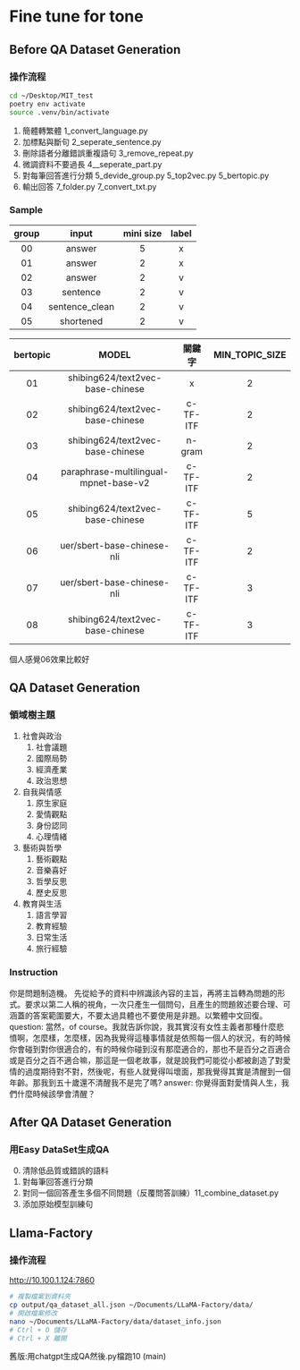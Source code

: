 # Fine tune for tone
## Before QA Dataset Generation
### 操作流程

```bash
cd ~/Desktop/MIT_test
poetry env activate
source .venv/bin/activate
```

1. 簡體轉繁體 1_convert_language.py
2. 加標點與斷句 2_seperate_sentence.py
3. 刪除語者分離錯誤重複語句 3_remove_repeat.py
4. 微調資料不要過長 4__seperate_part.py
5. 對每筆回答進行分類 5_devide_group.py 5_top2vec.py 5_bertopic.py
6. 輸出回答 7_folder.py 7_convert_txt.py

### Sample

| group | input | mini size | label |
|:---:|:---:|:---:|:---:|
| 00 | answer | 5 | x |
| 01 | answer | 2 | x |
| 02 | answer | 2 | v |
| 03 | sentence | 2 | v |
| 04 | sentence_clean | 2 | v |
| 05 | shortened | 2 | v |

| bertopic | MODEL | 關鍵字 | MIN_TOPIC_SIZE |
|:---:|:---:|:---:|:---:|
| 01 | shibing624/text2vec-base-chinese | x | 2 |
| 02 | shibing624/text2vec-base-chinese | c-TF-ITF | 2 |
| 03 | shibing624/text2vec-base-chinese | n-gram | 2 |
| 04 | paraphrase-multilingual-mpnet-base-v2 | c-TF-ITF | 2 |
| 05 | shibing624/text2vec-base-chinese | c-TF-ITF | 5 |
| 06 | uer/sbert-base-chinese-nli | c-TF-ITF | 2 |
| 07 | uer/sbert-base-chinese-nli | c-TF-ITF | 3 |
| 08 | shibing624/text2vec-base-chinese | c-TF-ITF | 3 |

個人感覺06效果比較好

## QA Dataset Generation
### 領域樹主題

1. 社會與政治
    1. 社會議題
    2. 國際局勢
    3. 經濟產業
    4. 政治思想
2. 自我與情感
    1. 原生家庭
    2. 愛情觀點
    3. 身份認同
    4. 心理情緒
3. 藝術與哲學
    1. 藝術觀點
    2. 音樂喜好
    3. 哲學反思
    4. 歷史反思
4. 教育與生活
    1. 語言學習
    2. 教育經驗
    3. 日常生活
    4. 旅行經驗

### Instruction

你是問題制造機。
先從給予的資料中辨識該內容的主旨，再將主旨轉為問題的形式。要求以第二人稱的視角，一次只產生一個問句，且產生的問題敘述要合理、可涵蓋的答案範圍要大，不要太過具體也不要使用是非題。以繁體中文回復。
question: 當然，of course。我就告訴你說，我其實沒有女性主義者那種什麼悲憤啊，怎麼樣，怎麼樣，因為我覺得這種事情就是依照每一個人的狀況，有的時候你會碰到對你很適合的，有的時候你碰到沒有那麼適合的，那也不是百分之百適合或是百分之百不適合嘛，那這是一個老故事，就是說我們可能從小都被創造了對愛情的過度期待對不對，然後呢，有些人就覺得叫壞面，那我覺得其實是清醒到一個年齡。那我到五十歲還不清醒我不是完了嗎?
answer: 你覺得面對愛情與人生，我們什麼時候該學會清醒？

## After QA Dataset Generation
### 用Easy DataSet生成QA

0. 清除低品質或錯誤的語料
0. 對每筆回答進行分類
1. 對同一個回答產生多個不同問題（反覆問答訓練）11_combine_dataset.py
2. 添加原始模型訓練句

## Llama-Factory
### 操作流程

http://10.100.1.124:7860

```bash
# 複製檔案到資料夾
cp output/qa_dataset_all.json ~/Documents/LLaMA-Factory/data/
# 開啟檔案修改
nano ~/Documents/LLaMA-Factory/data/dataset_info.json
# Ctrl + O 儲存
# Ctrl + X 離開
```

舊版:用chatgpt生成QA然後.py檔跑10 (main)